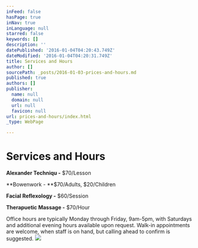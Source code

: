 ```yaml
---
inFeed: false
hasPage: true
inNav: true
inLanguage: null
starred: false
keywords: []
description: ''
datePublished: '2016-01-04T04:20:43.749Z'
dateModified: '2016-01-04T04:20:31.749Z'
title: Services and Hours
author: []
sourcePath: _posts/2016-01-03-prices-and-hours.md
published: true
authors: []
publisher:
  name: null
  domain: null
  url: null
  favicon: null
url: prices-and-hours/index.html
_type: WebPage

---
```

# Services and Hours

**Alexander Techniqu -** $70/Lesson

**Bowenwork - **$70/Adults, $20/Children

**Facial Reflexology -** $60/Session

**Therapuetic Massage -** $70/Hour

Office hours are typically Monday through Friday, 9am-5pm, with Saturdays and additional evening hours available upon request. Walk-in appointments are welcome, when staff is on hand, but calling ahead to confirm is suggested.
![](https://the-grid-user-content.s3-us-west-2.amazonaws.com/7aaa4392-6d3d-4381-808a-18a3997e7b6b.jpg)